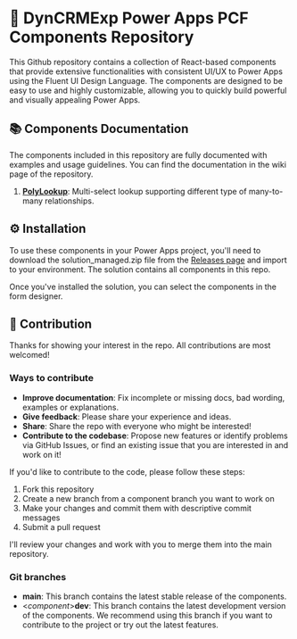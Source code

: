 # 🚀 DynCRMExp Power Apps PCF Components Repository

This Github repository contains a collection of React-based components that provide extensive functionalities with consistent UI/UX to Power Apps using the Fluent UI Design Language. The components are designed to be easy to use and highly customizable, allowing you to quickly build powerful and visually appealing Power Apps.

## 📚 Components Documentation

The components included in this repository are fully documented with examples and usage guidelines. You can find the documentation in the wiki page of the repository.

1. **[PolyLookup](https://github.com/khoait/DCE.PCF/wiki/PolyLookup)**: Multi-select lookup supporting different type of many-to-many relationships.

## ⚙️ Installation

To use these components in your Power Apps project, you'll need to download the solution_managed.zip file from the [Releases page](https://github.com/khoait/DCE.PCF/releases) and import to your environment. The solution contains all components in this repo.

Once you've installed the solution, you can select the components in the form designer.

## 🤝 Contribution

Thanks for showing your interest in the repo. All contributions are most welcomed!

### Ways to contribute

- **Improve documentation**: Fix incomplete or missing docs, bad wording, examples or explanations.
- **Give feedback**: Please share your experience and ideas.
- **Share**: Share the repo with everyone who might be interested!
- **Contribute to the codebase**: Propose new features or identify problems via GitHub Issues, or find an existing issue that you are interested in and work on it!

If you'd like to contribute to the code, please follow these steps:

1. Fork this repository
2. Create a new branch from a component branch you want to work on
3. Make your changes and commit them with descriptive commit messages
4. Submit a pull request

I'll review your changes and work with you to merge them into the main repository.

### Git branches

- **main**: This branch contains the latest stable release of the components.
- <_component_>**dev**: This branch contains the latest development version of the components. We recommend using this branch if you want to contribute to the project or try out the latest features.
